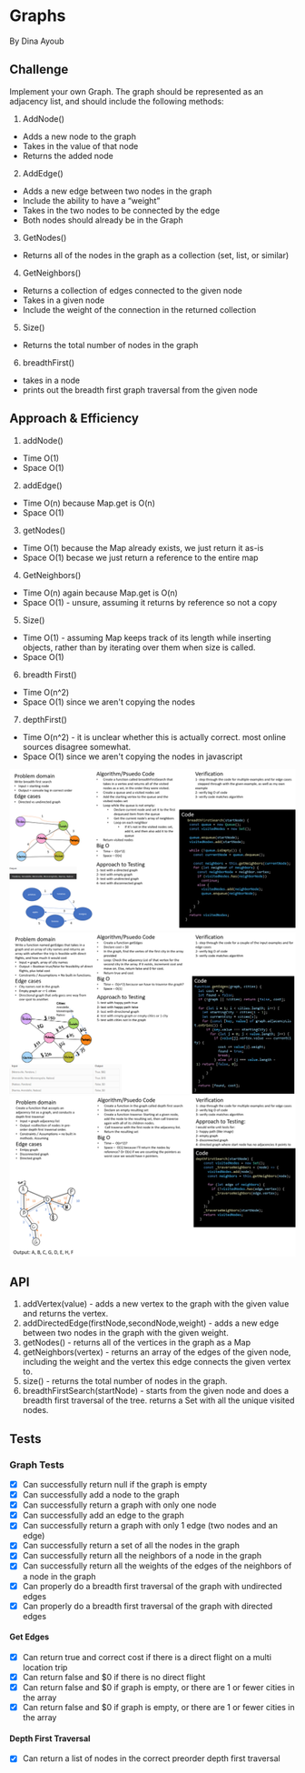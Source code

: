 # Graphs

By Dina Ayoub

## Challenge

Implement your own Graph. The graph should be represented as an adjacency list, and should include the following methods:

1. AddNode()
  * Adds a new node to the graph
  * Takes in the value of that node
  * Returns the added node
2. AddEdge()
  * Adds a new edge between two nodes in the graph
  * Include the ability to have a “weight”
  * Takes in the two nodes to be connected by the edge
  * Both nodes should already be in the Graph
3. GetNodes()
  * Returns all of the nodes in the graph as a collection (set, list, or similar)
4. GetNeighbors()
  * Returns a collection of edges connected to the given node
  * Takes in a given node
  * Include the weight of the connection in the returned collection
5. Size()
  * Returns the total number of nodes in the graph
6. breadthFirst()
  * takes in a node
  * prints out the breadth first graph traversal from the given node

## Approach & Efficiency

1. addNode()
  * Time O(1)
  * Space O(1)
2. addEdge()
  * Time O(n) because Map.get is O(n)
  * Space O(1)
3. getNodes()
  * Time O(1) because the Map already exists, we just return it as-is
  * Space O(1) becase we just return a reference to the entire map
4. GetNeighbors()
  * Time O(n) again because Map.get is O(n)
  * Space O(1) - unsure, assuming it returns by reference so not a copy
5. Size() 
  * Time O(1) - assuming Map keeps track of its length while inserting objects, rather than by iterating over them when size is called.
  * Space O(1)
6. breadth First()
  * Time O(n^2)
  * Space O(1) since we aren't copying the nodes
7. depthFirst()
  * Time O(n^2) - it is unclear whether this is actually correct. most online sources disagree somewhat. 
  * Space O(1) since we aren't copying the nodes in javascript

![white board](assets/uml.png)
![Get Edges white board](assets/whiteboard.png)
![Depth First Traversal](assets/dfs.png)

## API

1. addVertex(value) - adds a new vertex to the graph with the given value and returns the vertex.
2. addDirectedEdge(firstNode,secondNode,weight) - adds a new edge between two nodes in the graph with the given weight.
3. getNodes() - returns all of the vertices in the graph as a Map
4. getNeighbors(vertex) - returns an array of the edges of the given node, including the weight and the vertex this edge connects the given vertex to.
5. size() - returns the total number of nodes in the graph.
6. breadthFirstSearch(startNode) - starts from the given node and does a breadth first traversal of the tree. returns a Set with all the unique visited nodes.

## Tests

### Graph Tests

* [x] Can successfully return null if the graph is empty
* [x] Can successfully add a node to the graph
* [x] Can successfully return a graph with only one node
* [x] Can successfully add an edge to the graph
* [x] Can successfully return a graph with only 1 edge (two nodes and an edge)
* [x] Can successfully return a set of all the nodes in the graph
* [x] Can successfully return all the neighbors of a node in the graph
* [x] Can successfully return all the weights of the edges of the neighbors of a node in the graph
* [x] Can properly do a breadth first traversal of the graph with undirected edges
* [x] Can properly do a breadth first traversal of the graph with directed edges

#### Get Edges

* [x] Can return true and correct cost if there is a direct flight on a multi location trip
* [x] Can return false and $0 if there is no direct flight
* [x] Can return false and $0 if graph is empty, or there are 1 or fewer cities in the array
* [x] Can return false and $0 if graph is empty, or there are 1 or fewer cities in the array

#### Depth First Traversal

* [x] Can return a list of nodes in the correct preorder depth first traversal